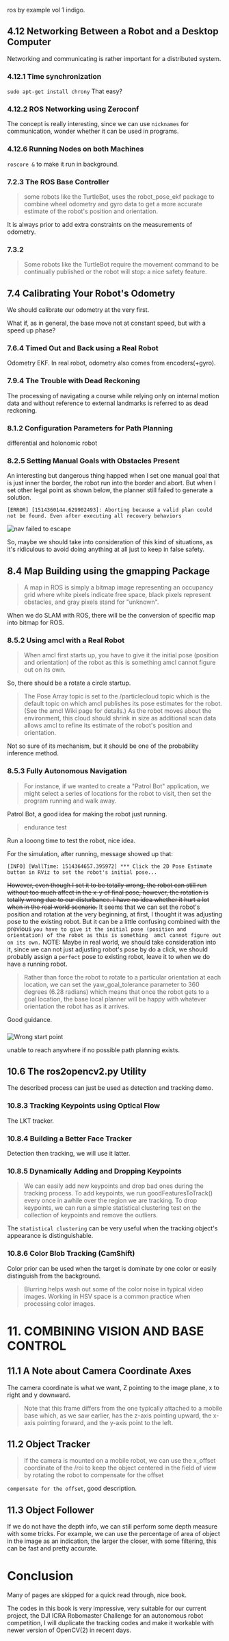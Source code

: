 ros by example vol 1 indigo.

## 4.12 Networking Between a Robot and a Desktop Computer

Networking and communicating is rather important for a distributed system.

### 4.12.1 Time synchronization

`sudo apt-get install chrony` That easy?

### 4.12.2 ROS Networking using Zeroconf

The concept is really interesting, since we can use `nicknames` for communication, wonder whether it can be used in programs.

### 4.12.6 Running Nodes on both Machines

`roscore &` to make it run in background.

### 7.2.3 The ROS Base Controller

> some robots like the TurtleBot, uses the  robot_pose_ekf package to combine wheel odometry and gyro data to get a more accurate estimate of the robot's position and orientation. 

It is always prior to add extra constraints on the measurements of odometry.

### 7.3.2

> Some robots like the TurtleBot require the movement command to be continually published or the robot will stop: a nice safety feature.

## 7.4 Calibrating Your Robot's Odometry

We should calibrate our odometry at the very first.

What if, as in general, the base move not at constant speed, but with a speed up phase?

### 7.6.4 Timed Out and Back using a Real Robot

Odometry EKF. In real robot, odometry also comes from encoders(+gyro).


### 7.9.4 The Trouble with Dead Reckoning

The processing of navigating a course while relying only on internal motion data and without reference to external landmarks is referred to as dead reckoning.

### 8.1.2 Configuration Parameters for Path Planning

differential and holonomic robot

### 8.2.5 Setting Manual Goals with Obstacles Present

An interesting but dangerous thing happed when I set one manual goal that is just inner the border, the robot run into the border and abort. But when I set other legal point as shown below, the planner still failed to generate a solution.

``` vi
[ERROR] [1514360144.629902493]: Aborting because a valid plan could not be found. Even after executing all recovery behaviors
```

![nav failed to escape](pics/nav_failed_to_escape.png)

So, maybe we should take into consideration of this kind of situations, as it's ridiculous to avoid doing anything at all just to keep in false safety.

## 8.4 Map Building using the  gmapping Package

> A map in ROS is simply a bitmap image representing an occupancy grid where white pixels indicate free space, black pixels represent obstacles, and gray pixels stand for "unknown".

When we do SLAM with ROS, there will be the conversion of specific map into bitmap for ROS.

### 8.5.2 Using  amcl with a Real Robot

> When amcl first starts up, you have to give it the initial pose (position and orientation) of the robot as this is something  amcl cannot figure out on its own.

So, there should be a rotate a circle startup.

> The Pose Array topic is set to the  /particlecloud topic which is the default topic on which  amcl publishes its pose estimates for the robot. (See the amcl Wiki page for details.) As the robot moves about the environment, this cloud should shrink in size as additional scan data allows  amcl to refine its estimate of the robot's position and orientation.

Not so sure of its mechanism, but it should be one of the probability inference method.

### 8.5.3 Fully Autonomous Navigation

> For instance, if we wanted to create a "Patrol Bot" application, we might select a series of locations for the robot to visit, then set the program running and walk away.

Patrol Bot, a good idea for making the robot just running.

> endurance test

Run a looong time to test the robot, nice idea.

For the simulation, after running, message showed up that:

``` vi
[INFO] [WallTime: 1514364657.395972] *** Click the 2D Pose Estimate button in RViz to set the robot's initial pose...

```

~~However, even though I set it to be totally wrong, the robot can still run without too much affect in the x-y of final pose, however, the rotation is totally wrong due to our disturbance. I have no idea whether it hurt a lot when in the real world scenario.~~ It seems that we can set the robot's position and rotation at the very beginning, at first, I thought it was adjusting pose to the existing robot. But it can be a little confusing combined with the previous `you have to give it the initial pose (position and orientation) of the robot as this is something  amcl cannot figure out on its own.` NOTE: Maybe in real world, we should take consideration into it, since we can not just adjusting robot's pose by do a click, we should probably assign a `perfect` pose to existing robot, leave it to when we do have a running robot.

> Rather than force the robot to rotate to a particular orientation at each location, we can set the  yaw_goal_tolerance parameter to 360 degrees (6.28 radians) which means that once the robot gets to a goal location, the base local planner will be happy with whatever orientation the robot has as it arrives. 

Good guidance.

###

![Wrong start point](pics/nav_wrong_start_point.png)

unable to reach anywhere if no possible path planning exists.

## 10.6 The ros2opencv2.py Utility

The described process can just be used as detection and tracking demo.

### 10.8.3 Tracking Keypoints using Optical Flow

The LKT tracker.

### 10.8.4 Building a Better Face Tracker

Detection then tracking, we will use it latter.

### 10.8.5 Dynamically Adding and Dropping Keypoints

> We can easily add new keypoints and drop bad ones during the tracking process. To add keypoints, we run  goodFeaturesToTrack() every once in awhile over the region we are tracking. To drop keypoints, we can run a simple statistical clustering test on the collection of keypoints and remove the outliers.

The `statistical clustering` can be very useful when the tracking object's appearance is distinguishable.

### 10.8.6 Color Blob Tracking (CamShift)

Color prior can be used when the target is dominate by one color or easily distinguish from the background.

> Blurring helps wash out some of the color noise in typical video images. Working in HSV space is a common practice when processing color images. 

# 11. COMBINING VISION AND BASE CONTROL

## 11.1 A Note about Camera Coordinate Axes

The camera coordinate is what we want, Z pointing to the image plane, x to right and y downward.

> Note that this frame differs from the one typically attached to a mobile base which, as we saw earlier, has the z-axis pointing upward, the x-axis pointing forward, and the y-axis point to the left. 

## 11.2 Object Tracker

> If the camera is mounted on a mobile robot, we can use the  x_offset coordinate of the /roi to keep the object centered in the field of view by rotating the robot to compensate for the offset

`compensate for the offset`, good description.

## 11.3 Object Follower

If we do not have the depth info, we can still perform some depth measure with some tricks. For example, we can use the percentage of area of object in the image as an indication, the larger the closer, with some filtering, this can be fast and pretty accurate.


# Conclusion

Many of pages are skipped for a quick read through, nice book.

The codes in this book is very impressive, very suitable for our current project, the DJI ICRA Robomaster Challenge for an autonomous robot competition, I will duplicate the tracking codes and make it workable with newer version of OpenCV(2) in recent days.